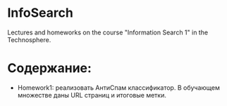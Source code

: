 # InfoSearch
 Lectures and homeworks on the course "Information Search 1" in the Technosphere.
# Содержание:
- Homework1: реализовать АнтиСпам классификатор. В обучающем множестве даны  URL страниц и итоговые метки.